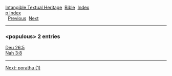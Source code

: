 [Intangible Textual Heritage](../../index)  [Bible](../index) 
[Index](index)   
[p Index](_p_)  
  [Previous](c08693)  [Next](c08695) 

------------------------------------------------------------------------

### &lt;populous&gt; 2 entries

[Deu 26:5](../kjv/deu026.htm#005)  
[Nah 3:8](../kjv/nah003.htm#008)  

------------------------------------------------------------------------

[Next: poratha (1)](c08695)
